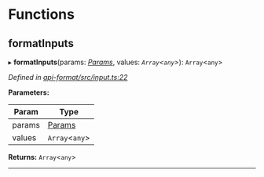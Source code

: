 

# Functions

<a id="formatinputs"></a>

##  formatInputs

▸ **formatInputs**(params: *[Params](_type_params_src_types_d_.md#params)*, values: *`Array`<`any`>*): `Array`<`any`>

*Defined in [api-format/src/input.ts:22](https://github.com/polkadot-js/api/blob/ef78f2a/packages/api-format/src/input.ts#L22)*

**Parameters:**

| Param | Type |
| ------ | ------ |
| params | [Params](_type_params_src_types_d_.md#params) |
| values | `Array`<`any`> |

**Returns:** `Array`<`any`>

___

